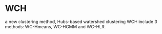# WCH
a new clustering method, Hubs-based watershed clustering
WCH include 3 methods: WC-Hmeans, WC-HGMM and WC-HLR.
